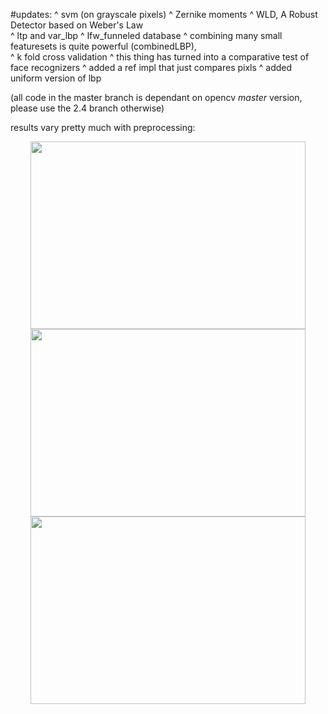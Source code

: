

#updates:
     ^ svm (on grayscale pixels)
     ^ Zernike moments
     ^ WLD, A Robust Detector based on Weber's Law  
     ^ ltp and var_lbp
     ^ lfw_funneled database
     ^ combining many small featuresets is quite powerful (combinedLBP),      
     ^ k fold cross validation
     ^ this thing has turned into a comparative test of face recognizers
     ^ added a ref impl that just compares pixls
     ^ added uniform version of lbp

(all code in the master branch is dependant on opencv *master* version, please use the 2.4 branch otherwise)


results vary pretty much with preprocessing:

<p align="center">
  <img src="https://github.com/berak/uniform-lbp/raw/master/img/res_att.png" width=440 height=300>
  <img src="https://github.com/berak/uniform-lbp/raw/master/img/res_yale.png" width=440 height=300>
  <img src="https://github.com/berak/uniform-lbp/raw/master/img/res_lfw.png" width=440 height=300>
</p>


 
